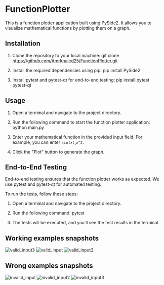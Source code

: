 # FunctionPlotter
This is a function plotter application built using PySide2. It allows you to visualize mathematical functions by plotting them on a graph.
## Installation

1. Clone the repository to your local machine:
git clone https://github.com/Amrkhaled25/FunctionPlotter.git

2. Install the required dependencies using pip:
pip install PySide2

3. Install pytest and pytest-qt for end-to-end testing:
pip install pytest pytest-qt

## Usage

1. Open a terminal and navigate to the project directory.

2. Run the following command to start the function plotter application:
python main.py

3. Enter your mathematical function in the provided input field. For example, you can enter `sin(x)`,`x^2`.

4. Click the "Plot" button to generate the graph.

## End-to-End Testing

End-to-end testing ensures that the function plotter works as expected. We use pytest and pytest-qt for automated testing.

To run the tests, follow these steps:

1. Open a terminal and navigate to the project directory.

2. Run the following command:
pytest
3. The tests will be executed, and you'll see the test results in the terminal.

## Working examples snapshots
![valid_input3](https://github.com/Amrkhaled25/FunctionPlotter/snapshots/valid_input3)
![valid_input](https://ibb.co/7t2cC0w)
![valid_input2](https://github.com/Amrkhaled25/FunctionPlotter/assets/116092948/6bbd4111-165d-4a5f-b3ae-5b9474c49059)

## Wrong examples snapshots

![invalid_input](https://github.com/Amrkhaled25/FunctionPlotter/assets/116092948/96689f0e-bc2b-4688-bc96-ef2e69a09706)
![invalid_input2](https://github.com/Amrkhaled25/FunctionPlotter/assets/116092948/4d3fa32e-8afe-4347-bebf-890c302bbe50)
![invalid_input3](https://github.com/Amrkhaled25/FunctionPlotter/assets/116092948/286e6ae5-f328-4146-80fb-429751c2a2c5)
